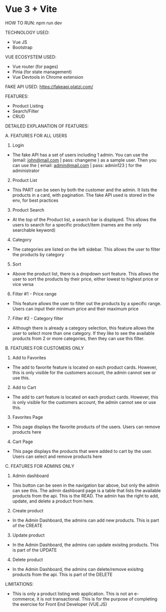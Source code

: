 # Vue 3 + Vite

HOW TO RUN:
npm run dev

TECHNOLOGY USED:

- Vue JS
- Bootstrap

VUE ECOSYSTEM USED:

- Vue router (for pages)
- Pinia (for state management)
- Vue Devtools in Chrome extension

FAKE API USED:
https://fakeapi.platzi.com/

FEATURES:

- Product Listing
- Search/Filter
- CRUD

DETAILED EXPLANATION OF FEATURES:

A. FEATURES FOR ALL USERS

1. Login

- The fake API has a set of users including 1 admin. You can use the (email: john@mail.com | pass: changeme ) as a sample user. Then you can use the ( email: admin@mail.com | pass: admin123 ) for the administrator

2. Product List

- This PART can be seen by both the customer and the admin. It lists the products in a card, with pagination. The fake API used is stored in the env, for best practices

3. Product Search

- At the top of the Product list, a search bar is displayed. This allows the users to search for a specific product/item (names are the only searchable keyword)

4. Category

- The categories are listed on the left sidebar. This allows the user to filter the products by category

5. Sort

- Above the product list, there is a dropdown sort feature. This allows the user to sort the products by their price, either lowest to highest price or vice versa

6. Filter #1 - Price range

- This feature allows the user to filter out the products by a specific range. Users can input their minimum price and their maximum price

7. Filter #2 - Category filter

- Although there is already a category selection, this feature allows the user to select more than one category. If they like to see the available products from 2 or more categories, then they can use this filter.

B. FEATURES FOR CUSTOMERS ONLY

1. Add to Favorites

- The add to favorite feature is located on each product cards. However, this is only visible for the customers account, the admin cannot see or use this.

2. Add to Cart

- The add to cart feature is located on each product cards. However, this is only visible for the customers account, the admin cannot see or use this.

3. Favorites Page

- This page displays the favorite products of the users. Users can remove products here

4. Cart Page

- This page displays the products that were added to cart by the user. Users can select and remove products here

C. FEATURES FOR ADMINS ONLY

1. Admin dashboard

- This button can be seen in the navigation bar above, but only the admin can see this. The admin dashboard page is a table that lists the available products from the api. This is the READ. The admin has the right to add, update, and delete a product from here.

2. Create product

- In the Admin Dashboard, the admins can add new products. This is part of the CREATE

3. Update product

- In the Admin Dashboard, the admins can update exisitng products. This is part of the UPDATE

4. Delete product

- In the Admin Dashboard, the admins can delete/remove exisitng products from the api. This is part of the DELETE

LIMITATIONS:

- This is only a product listing web application. This is not an e-commerce, it is not transactional. This is for the purpose of completing the exercise for Front End Developer (VUE.JS)
